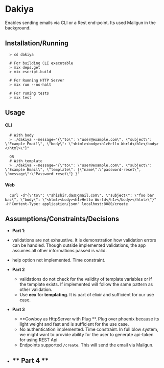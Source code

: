 # Dakiya

  Enables sending emails via CLI or a Rest end-point. Its used Mailgun in the background.

## Installation/Running
```
  > cd dakiya

  # For building CLI executable
  > mix deps.get
  > mix escript.build

  # For Running HTTP Server
  > mix run --no-halt

  # For runing tests
  > mix test
```

## Usage


#### CLI
```
  # With body
  > ./dakiya --message="{\"to\": \"user@example.com\", \"subject\": \"Example Email\", \"body\": \"<html><body><h1>Hello World</h1></body></html>\"}"

  OR
  # With template
  > ./dakiya --message="{\"to\": \"user@example.com\", \"subject\": \"Example Email\", \"template\": {\"name\":\"password-reset\", \"message\":\"Password reset\"} }"
```


#### Web
```
  curl -d"{\"to\": \"shishir.das@gmail.com\", \"subject\": \"foo bar baz\", \"body\": \"<html><body><h1>Hello World</h1></body></html>\"}" -H"Content-Type: application/json" localhost:8080/create
```

## Assumptions/Constraints/Decisions

- **Part 1**:
 - validations are not exhaustive. It is demonstration how validation errors can be handled. Though outside implemented validations, the app assumes all other informations passed is valid.
 - help option not implemented. Time constraint.

- **Part 2**
  - validations do not check for the validity of template variables or if the template exists. If implemented
  will follow the same pattern as other validation.
  - Use **eex** for **templating**. It is part of elixir and sufficient for our use case.

- **Part 3**
  - **Cowboy as HttpServer with Plug **. Plug over phoenix because its light weight and fast and is sufficient for the use case.
  - No authentication implemented. Time constraint. In full blow system, we might want to provide ability for the user to generate api-token for using REST Api
  - Endpoints supported ```/create```. This will send the email via Mailgun.

- ** Part 4 **
  -





